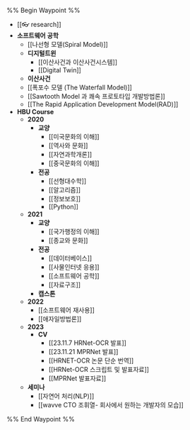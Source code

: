 
%% Begin Waypoint %%
- [[👓 research]]
- **소프트웨어 공학**
	- [[나선형 모델(Spiral Model)]]
	- **디지털트윈**
		- [[이산사건과 이산사건시스템]]
		- [[Digital Twin]]
	- **이산사건**
	- [[폭포수 모델 (The Waterfall Model)]]
	- [[Sawtooth Model 과 쾌속 프로토타입 개발방법론]]
	- [[The Rapid Application Development Model(RAD)]]
- **HBU Course**
	- **2020**
		- **교양**
			- [[미국문화의 이해]]
			- [[역사와 문화]]
			- [[자연과학개론]]
			- [[중국문화의 이해]]
		- **전공**
			- [[선형대수학]]
			- [[알고리즘]]
			- [[정보보호]]
			- [[Python]]
	- **2021**
		- **교양**
			- [[국가행정의 이해]]
			- [[종교와 문화]]
		- **전공**
			- [[데이터베이스]]
			- [[사물인터넷 응용]]
			- [[소프트웨어 공학]]
			- [[자료구조]]
		- **캡스톤**
	- **2022**
		- [[소프트웨어 재사용]]
		- [[애자일방법론]]
	- **2023**
		- **CV**
			- [[23.11.7  HRNet-OCR 발표]]
			- [[23.11.21 MPRNet 발표]]
			- [[HRNET-OCR 논문 단순 번역]]
			- [[HRNet-OCR 스크립트 및 발표자료]]
			- [[MPRNet 발표자료]]
	- **세미나**
		- [[자연어 처리(NLP)]]
		- [[wavve CTO 조휘열- 회사에서 원하는 개발자의 모습]]

%% End Waypoint %%